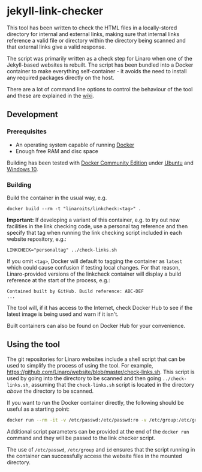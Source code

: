# jekyll-link-checker

This tool has been written to check the HTML files in a locally-stored directory for internal and external links, making sure that internal links reference a valid file or directory within the directory being scanned and that external links give a valid response.

The script was primarily written as a check step for Linaro when one of the Jekyll-based websites is rebuilt. The script has been bundled into a Docker container to make everything self-container - it avoids the need to install any required packages directly on the host.

There are a lot of command line options to control the behaviour of the tool and these are explained in the [wiki](https://github.com/linaro-its/jekyll-link-checker/wiki/Using-the-link-checker).

## Development

### Prerequisites

* An operating system capable of running [Docker](https://www.docker.com/)
* Enough free RAM and disc space

Building has been tested with [Docker Community Edition](https://www.docker.com/community-edition#/download) under [Ubuntu](https://www.ubuntu.com/) and [Windows 10](https://www.microsoft.com/en-us/windows).

### Building

Build the container in the usual way, e.g.

`docker build --rm -t "linaroits/linkcheck:<tag>" .`

**Important:** If developing a variant of this container, e.g. to try out new facilities in the link checking code, use a personal tag reference and then specify that tag when running the link checking script included in each website repository, e.g.:

`LINKCHECK="personaltag" ../check-links.sh`

If you omit `<tag>`, Docker will default to tagging the container as `latest` which could cause confusion if testing local changes. For that reason, Linaro-provided versions of the linkcheck container will display a build reference at the start of the process, e.g.:

``` text
Contained built by GitHub. Build reference: ABC-DEF
...
```

The tool will, if it has access to the Internet, check Docker Hub to see if the latest image is being used and warn if it isn't.

Built containers can also be found on Docker Hub for your convenience.

## Using the tool

The git repositories for Linaro websites include a shell script that can be used to simplify the process of using the tool. For example, <https://github.com/Linaro/website/blob/master/check-links.sh>. This script is used by going into the directory to be scanned and then going `../check-links.sh`, assuming that the `check-links.sh` script is located in the directory *above* the directory to be scanned.

If you want to run the Docker container directly, the following should be useful as a starting point:

``` bash
docker run --rm -it -v /etc/passwd:/etc/passwd:ro -v /etc/group:/etc/group:ro -u "$(id -u)":"$(id -g)" -v `pwd`:/srv linaroits/linkcheck
```

Additional script parameters can be provided at the end of the `docker run` command and they will be passed to the link checker script.

The use of `/etc/passwd`, `/etc/group` and `id` ensures that the script running in the container can successfully access the website files in the mounted directory.

